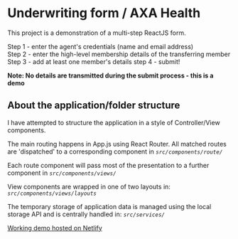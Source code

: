 # Underwriting form / AXA Health

This project is a demonstration of a multi-step ReactJS form.

Step 1 - enter the agent's credentials (name and email address)  
Step 2 - enter the high-level membership details of the transferring member  
Step 3 - add at least one member's details
step 4 - submit!

**Note: No details are transmitted during the submit process - this is a demo**

## About the application/folder structure

I have attempted to structure the application in a style of Controller/View components.

The main routing happens in App.js using React Router. All matched routes are 'dispatched' to a corresponding component in _`src/components/route/`_

Each route component will pass most of the presentation to a further component in _`src/components/views/`_

View components are wrapped in one of two layouts in: _`src/components/views/layouts`_

The temporary storage of application data is managed using the local storage API and is centrally handled in: _`src/services/`_

[Working demo hosted on Netlify](https://graceful-tiramisu-e8d2e0.netlify.app/)

